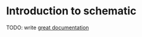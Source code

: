 # Introduction to schematic

TODO: write [great documentation](http://jacobian.org/writing/what-to-write/)
